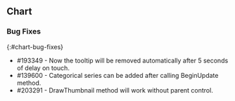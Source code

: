 ## Chart

### Bug Fixes
{:#chart-bug-fixes}

* \#193349 - Now the tooltip will be removed automatically after 5 seconds of delay on touch.
* \#139600 - Categorical series can be added after calling BeginUpdate method.
* \#203291 - DrawThumbnail method will work without parent control.